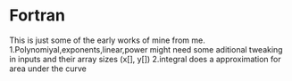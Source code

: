 # Fortran
This is just some of the early works of mine from me. 
1.Polynomiyal,exponents,linear,power might need some aditional tweaking in inputs and their array sizes (x[], y[])
2.integral does a approximation for area under the curve
